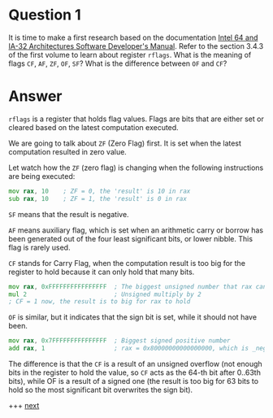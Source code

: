 
# Question 1


It is time to make a first research based on the documentation [Intel 64 and
IA-32 Architectures Software Developer's
Manual](https://software.intel.com/en-us/articles/intel-sdm). Refer to the
section 3.4.3 of the first volume to learn about register `rflags`. What is the
meaning of flags `CF`, `AF`, `ZF`, `OF`, `SF`? What is the difference between
`OF` and `CF`? 


# Answer


    
`rflags` is a register that holds flag values. Flags are bits that are either set or cleared
based on the latest computation executed.

We are going to talk about `ZF` (Zero Flag) first. It is set when the latest computation resulted in zero value.

Let watch how the `ZF` (zero flag) is changing when the following instructions are being executed:


```asm
mov rax, 10    ; ZF = 0, the 'result' is 10 in rax
sub rax, 10    ; ZF = 1, the 'result' is 0 in rax

```

`SF` means that the result is negative.

`AF` means auxiliary flag, which is set when an arithmetic carry or borrow has been generated out of the four least significant bits, or lower nibble. This flag is rarely used.

`CF` stands for Carry Flag, when the computation result is too big for the register to hold because it can only hold that many bits.

```asm
mov rax, 0xFFFFFFFFFFFFFFFF  ; The biggest unsigned number that rax can hold
mul 2                        ; Unsigned multiply by 2
; CF = 1 now, the result is to big for rax to hold
```

`OF` is similar, but it indicates that the sign bit is set, while it should not have been.

```asm
mov rax, 0x7FFFFFFFFFFFFFFF  ; Biggest signed positive number
add rax, 1                   ; rax = 0x80000000000000000, which is _negative_. OF=1
```

The difference is that the `CF` is a result of an unsigned overflow (not enough bits in the register to hold the value, so `CF` acts as the 64-th bit after 0..63th bits), while OF is a result of a signed one (the result is too big for 63 bits to hold so the most significant bit overwrites the sign bit).



 +++ [next](002.md)
